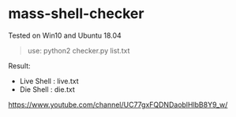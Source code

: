 # mass-shell-checker
Tested on Win10 and Ubuntu 18.04

> use: python2 checker.py list.txt

Result:
- Live Shell : live.txt
- Die Shell : die.txt

https://www.youtube.com/channel/UC77gxFQDNDaoblHlbB8Y9_w/
